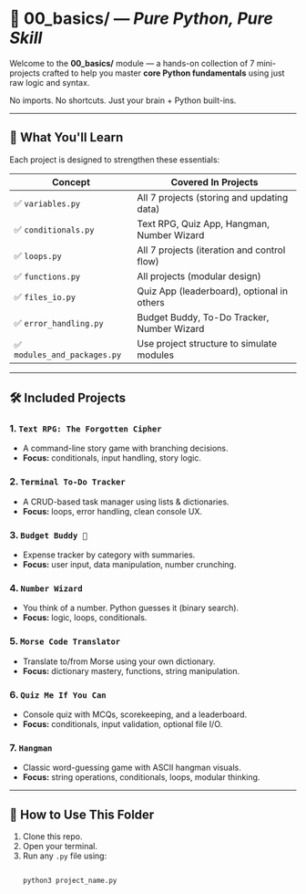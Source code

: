 # 🔹 00_basics/ — *Pure Python, Pure Skill*

Welcome to the **00_basics/** module — a hands-on collection of 7 mini-projects crafted to help you master **core Python fundamentals** using just raw logic and syntax.

No imports. No shortcuts. Just your brain + Python built-ins.

---

## 🧠 What You'll Learn

Each project is designed to strengthen these essentials:

| Concept               | Covered In Projects |
|-----------------------|---------------------|
| ✅ `variables.py`          | All 7 projects (storing and updating data) |
| ✅ `conditionals.py`       | Text RPG, Quiz App, Hangman, Number Wizard |
| ✅ `loops.py`              | All 7 projects (iteration and control flow) |
| ✅ `functions.py`          | All projects (modular design) |
| ✅ `files_io.py`           | Quiz App (leaderboard), optional in others |
| ✅ `error_handling.py`     | Budget Buddy, To-Do Tracker, Number Wizard |
| ✅ `modules_and_packages.py` | Use project structure to simulate modules |

---

## 🛠️ Included Projects

### 1. `Text RPG: The Forgotten Cipher`
- A command-line story game with branching decisions.
- **Focus:** conditionals, input handling, story logic.

### 2. `Terminal To-Do Tracker`
- A CRUD-based task manager using lists & dictionaries.
- **Focus:** loops, error handling, clean console UX.

### 3. `Budget Buddy 💸`
- Expense tracker by category with summaries.
- **Focus:** user input, data manipulation, number crunching.

### 4. `Number Wizard`
- You think of a number. Python guesses it (binary search).
- **Focus:** logic, loops, conditionals.

### 5. `Morse Code Translator`
- Translate to/from Morse using your own dictionary.
- **Focus:** dictionary mastery, functions, string manipulation.

### 6. `Quiz Me If You Can`
- Console quiz with MCQs, scorekeeping, and a leaderboard.
- **Focus:** conditionals, input validation, optional file I/O.

### 7. `Hangman`
- Classic word-guessing game with ASCII hangman visuals.
- **Focus:** string operations, conditionals, loops, modular thinking.

---

## 🧰 How to Use This Folder

1. Clone this repo.
2. Open your terminal.
3. Run any `.py` file using:
   ```bash
   
   python3 project_name.py
